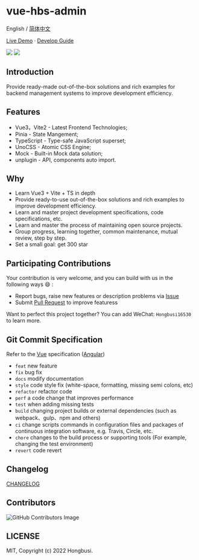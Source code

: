 # vue-hbs-admin

English / [简体中文](./README.zh-CN.md)

[Live Demo](https://vue-hbs-admin.netlify.app) · [Develop Guide](https://vue-hbs-admin-docs.netlify.app)

<a href="https://github.com/vitejs/awesome-vite"><img src="https://img.shields.io/badge/awesome-vite-blueviolet?style=for-the-badge&logo=vite" /></a> <a href="https://github.com/developer-plus"><img src="https://img.shields.io/badge/developer-plus-9cf?style=for-the-badge" /></a>

## Introduction

Provide ready-made out-of-the-box solutions and rich examples for backend management systems to improve development efficiency.

## Features

- Vue3，Vite2 - Latest Frontend Technologies;
- Pinia - State Mangement;
- TypeScript - Type-safe JavaScript superset;
- UnoCSS - Atomic CSS Engine;
- Mock - Built-in Mock data solution;
- unplugin - API, components auto import.

## Why

- Learn Vue3 + Vite + TS in depth
- Provide ready-to-use out-of-the-box solutions and rich examples to improve development efficiency.
- Learn and master project development specifications, code specifications, etc.
- Learn and master the process of maintaining open source projects.
- Group progress, learning together, common maintenance, mutual review, step by step.
- Set a small goal: get 300 star

## Participating Contributions

Your contribution is very welcome, and you can build with us in the following ways 😄 :

- Report bugs, raise new features or description problems via [Issue](https://github.com/Hongbusi/vue-hbs-admin/issues)
- Submit [Pull Request](https://github.com/Hongbusi/vue-hbs-admin/pulls) to improve featuress

Want to perfect this project together? You can add WeChat: `Hongbusi16530` to learn more.

## Git Commit Specification

Refer to the [Vue]((https://github.com/vuejs/vue/blob/dev/.github/COMMIT_CONVENTION.md) ) specification ([Angular](https://github.com/conventional-changelog/conventional-changelog/tree/master/packages/conventional-changelog-angular))

- `feat` new feature
- `fix` bug fix
- `docs` modify documentation
- `style` code style fix (white-space, formatting, missing semi colons, etc)
- `refactor` refactor code
- `perf` a code change that improves performance
- `test` when adding missing tests
- `build` changing project builds or external dependencies (such as webpack、gulp、npm and others)
- `ci` change scripts commands in configuration files and packages of continuous integration software, e.g. Travis, Circle, etc.
- `chore` changes to the build process or supporting tools (For example, changing the test environment)
- `revert` code revert

## Changelog

[CHANGELOG](./CHANGELOG.md)

## Contributors
![GitHub Contributors Image](https://contrib.rocks/image?repo=developer-plus/vue-hbs-admin)

## LICENSE

MIT, Copyright (c) 2022 Hongbusi.
